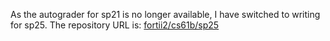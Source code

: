 As the autograder for sp21 is no longer available, I have switched to writing for sp25. The repository URL is: [fortii2/cs61b/sp25](https://github.com/fortii2/cs61b-sp25)
